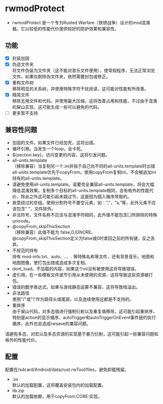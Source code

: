 # rwmodProtect

+ rwmodProtect 是一个专为Rusted Warfare（铁锈战争）设计的mod混淆器。它以较低的性能代价提供较好的防护效果和兼容性。

## 功能
- [x] 封装加固
- [x] 伪造文件夹<br>将文件伪装为文件夹（这不能对音乐文件使用），使常规程序，无法正常浏览文件。如果仅剔除伪文件夹，依然需要封包或修正。
- [x] 重构文件树<br>移除明显的关系树，并使用特殊字符干扰阅读，这可能对性能有所改善。
- [x] 精简文件<br>移除无用文件和代码，并使用最大压缩，这将改善占用和性能，不过由于混淆的屎山实现，这可能生成一些可以避免的代码。
- [ ] 更多暂不支持

## 兼容性问题
* 加固的文件。如果文件已经加壳，这将出错。
* 循环引用。当发生一个loop，会卡死。
* ${section.key}。访问变更的内容，这将引发问题。
* all-units.template<br>（移除兼容）当复制另一个.ini并指于自己向不同的all-units.template时出错<br>all-units.template优先于copyFrom。使用copyFrom复制ini，不会被追加ini持有的all-units.template。
* 请避免使用all-units.template。诺要完全兼容all-units.template，将会大幅降低混淆效果。复制多个目标的all-units.template相同，会有格外的性能代价，除此之外这可能引起未跳过节，这是因为插入循序导致的。
* 故意绕过的空组。使用分割符号不要空元素，如：“,”，“a,”等，此外元素不应该包含“ ”，文件除外。
* 非法符号。文件名称不应该与混淆字符相同，此外值不能包含[.]所排除的特殊unicode。
* @copyFrom_skipThisSection<br>（移除兼容）此值不能为 false,0,IGNORE。<br>@copyFrom_skipThisSection定义为false或0时拿回之前的所有键，反之丢弃。
* 不规范的持有<br>持有 mod-info.txt、auto、..、. 等特殊名称等文件，还有背景音乐，地图和地图图像，使打包出错或造成多次复制。
* dont_load。不加载的内容，如果这个ini没有被使用这将导致错误。
* 虚引用。在一些模板文件或节引用从未使用的资源，这将导致这些资源被打包。
* 错误的数学表达式。如果与游戏静态运算不兼容，这将导致栈溢出。
* 非法路径<br>使用"/"或"\\"作为路径头或尾部，以及连续使用这都是不支持的。
* 重排序<br>由于屎山代码，对多态值进行强制衍射以及重复值移除，这可能引起重排序，特别是action的显示循序、autoTrigger和autoTriggerOnEvent事件链的执行循序，此外也会造成rwsave的兼容问题。

请避免多态，对宏以及多态资源的实现基于暴力衍射，这可能引起一些兼容问题和格外的性能代价。

## 配置
配置在/sdcard/Android/data/rust.rwTool/files，避免卸载残留。
* .ini<br>默认的加载配置，这将覆盖安装包内的加载配置。
* lib.zip<br>默认的加载依赖，用于copyFrom:CORE:实现。
